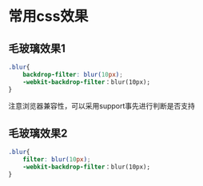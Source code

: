 # 常用css效果

## 毛玻璃效果1
``` css
.blur{
    backdrop-filter: blur(10px);
    -webkit-backdrop-filter：blur(10px);   
}

```
注意浏览器兼容性，可以采用support事先进行判断是否支持

## 毛玻璃效果2
``` css
.blur{
    filter: blur(10px);
    -webkit-backdrop-filter：blur(10px);   
}

```